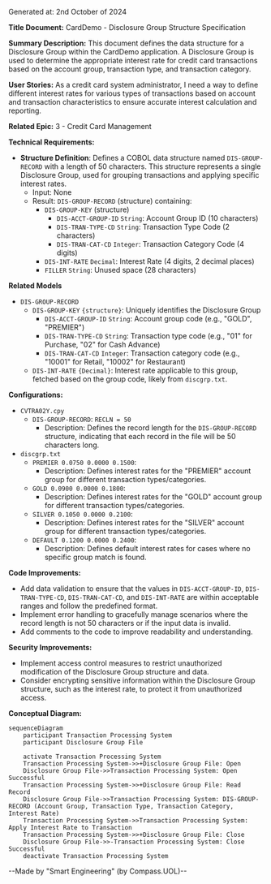 Generated at: 2nd October of 2024

**Title Document:** CardDemo - Disclosure Group Structure Specification

**Summary Description:**
This document defines the data structure for a Disclosure Group within the CardDemo application. A Disclosure Group is used to determine the appropriate interest rate for credit card transactions based on the account group, transaction type, and transaction category.

**User Stories:**
As a credit card system administrator, I need a way to define different interest rates for various types of transactions based on account and transaction characteristics to ensure accurate interest calculation and reporting.

**Related Epic:** 3 - Credit Card Management

**Technical Requirements:**

- **Structure Definition**: Defines a COBOL data structure named `DIS-GROUP-RECORD` with a length of 50 characters. This structure represents a single Disclosure Group, used for grouping transactions and applying specific interest rates.
  - Input: None
  - Result: `DIS-GROUP-RECORD` (structure) containing:
    - `DIS-GROUP-KEY` (structure)
      - `DIS-ACCT-GROUP-ID` `String`: Account Group ID (10 characters)
      - `DIS-TRAN-TYPE-CD` `String`: Transaction Type Code (2 characters)
      - `DIS-TRAN-CAT-CD` `Integer`: Transaction Category Code (4 digits)
    - `DIS-INT-RATE` `Decimal`: Interest Rate (4 digits, 2 decimal places)
    - `FILLER` `String`: Unused space (28 characters)

**Related Models**

- `DIS-GROUP-RECORD`
  - `DIS-GROUP-KEY` `{structure}`: Uniquely identifies the Disclosure Group
    - `DIS-ACCT-GROUP-ID` `String`:  Account group code (e.g., "GOLD", "PREMIER")
    - `DIS-TRAN-TYPE-CD`  `String`: Transaction type code (e.g., "01" for Purchase, "02" for Cash Advance)
    - `DIS-TRAN-CAT-CD` `Integer`: Transaction category code (e.g., "10001" for Retail, "10002" for Restaurant)
  - `DIS-INT-RATE` `{Decimal}`: Interest rate applicable to this group, fetched based on the group code, likely from `discgrp.txt`.

**Configurations:**

- `CVTRA02Y.cpy`
  - `DIS-GROUP-RECORD`: `RECLN = 50`
	- Description: Defines the record length for the `DIS-GROUP-RECORD` structure, indicating that each record in the file will be 50 characters long.
- `discgrp.txt`
  - `PREMIER 0.0750 0.0000 0.1500`:
	- Description: Defines interest rates for the "PREMIER" account group for different transaction types/categories.
  - `GOLD 0.0900 0.0000 0.1800`:
	- Description: Defines interest rates for the "GOLD" account group for different transaction types/categories.
  - `SILVER 0.1050 0.0000 0.2100`:
	- Description: Defines interest rates for the "SILVER" account group for different transaction types/categories.
  - `DEFAULT 0.1200 0.0000 0.2400`:
	- Description: Defines default interest rates for cases where no specific group match is found.

**Code Improvements:**
- Add data validation to ensure that the values in `DIS-ACCT-GROUP-ID`, `DIS-TRAN-TYPE-CD`, `DIS-TRAN-CAT-CD`, and `DIS-INT-RATE` are within acceptable ranges and follow the predefined format.
- Implement error handling to gracefully manage scenarios where the record length is not 50 characters or if the input data is invalid.
- Add comments to the code to improve readability and understanding.

**Security Improvements:**
- Implement access control measures to restrict unauthorized modification of the Disclosure Group structure and data.
- Consider encrypting sensitive information within the Disclosure Group structure, such as the interest rate, to protect it from unauthorized access.

**Conceptual Diagram:**

```mermaid
sequenceDiagram
    participant Transaction Processing System
    participant Disclosure Group File

    activate Transaction Processing System
    Transaction Processing System->>+Disclosure Group File: Open
    Disclosure Group File->>Transaction Processing System: Open Successful
    Transaction Processing System->>+Disclosure Group File: Read Record
    Disclosure Group File->>Transaction Processing System: DIS-GROUP-RECORD (Account Group, Transaction Type, Transaction Category, Interest Rate)
    Transaction Processing System->>Transaction Processing System: Apply Interest Rate to Transaction
    Transaction Processing System->>+Disclosure Group File: Close
    Disclosure Group File->>-Transaction Processing System: Close Successful
    deactivate Transaction Processing System
```

--Made by "Smart Engineering" (by Compass.UOL)--